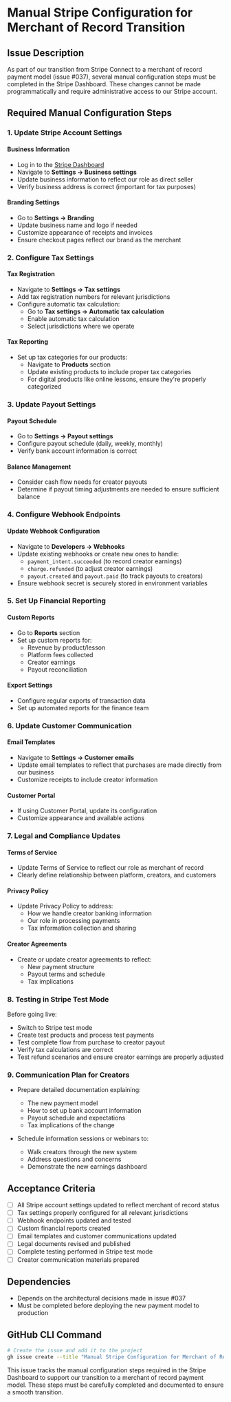 # Manual Stripe Configuration for Merchant of Record Transition

## Issue Description

As part of our transition from Stripe Connect to a merchant of record payment model (issue #037), several manual configuration steps must be completed in the Stripe Dashboard. These changes cannot be made programmatically and require administrative access to our Stripe account.

## Required Manual Configuration Steps

### 1. Update Stripe Account Settings

#### Business Information
- Log in to the [Stripe Dashboard](https://dashboard.stripe.com/)
- Navigate to **Settings → Business settings**
- Update business information to reflect our role as direct seller
- Verify business address is correct (important for tax purposes)

#### Branding Settings
- Go to **Settings → Branding**
- Update business name and logo if needed
- Customize appearance of receipts and invoices
- Ensure checkout pages reflect our brand as the merchant

### 2. Configure Tax Settings

#### Tax Registration
- Navigate to **Settings → Tax settings**
- Add tax registration numbers for relevant jurisdictions
- Configure automatic tax calculation:
  - Go to **Tax settings → Automatic tax calculation**
  - Enable automatic tax calculation
  - Select jurisdictions where we operate

#### Tax Reporting
- Set up tax categories for our products:
  - Navigate to **Products** section
  - Update existing products to include proper tax categories
  - For digital products like online lessons, ensure they're properly categorized

### 3. Update Payout Settings

#### Payout Schedule
- Go to **Settings → Payout settings**
- Configure payout schedule (daily, weekly, monthly)
- Verify bank account information is correct

#### Balance Management
- Consider cash flow needs for creator payouts
- Determine if payout timing adjustments are needed to ensure sufficient balance

### 4. Configure Webhook Endpoints

#### Update Webhook Configuration
- Navigate to **Developers → Webhooks**
- Update existing webhooks or create new ones to handle:
  - `payment_intent.succeeded` (to record creator earnings)
  - `charge.refunded` (to adjust creator earnings)
  - `payout.created` and `payout.paid` (to track payouts to creators)
- Ensure webhook secret is securely stored in environment variables

### 5. Set Up Financial Reporting

#### Custom Reports
- Go to **Reports** section
- Set up custom reports for:
  - Revenue by product/lesson
  - Platform fees collected
  - Creator earnings
  - Payout reconciliation

#### Export Settings
- Configure regular exports of transaction data
- Set up automated reports for the finance team

### 6. Update Customer Communication

#### Email Templates
- Navigate to **Settings → Customer emails**
- Update email templates to reflect that purchases are made directly from our business
- Customize receipts to include creator information

#### Customer Portal
- If using Customer Portal, update its configuration
- Customize appearance and available actions

### 7. Legal and Compliance Updates

#### Terms of Service
- Update Terms of Service to reflect our role as merchant of record
- Clearly define relationship between platform, creators, and customers

#### Privacy Policy
- Update Privacy Policy to address:
  - How we handle creator banking information
  - Our role in processing payments
  - Tax information collection and sharing

#### Creator Agreements
- Create or update creator agreements to reflect:
  - New payment structure
  - Payout terms and schedule
  - Tax implications

### 8. Testing in Stripe Test Mode

Before going live:
- Switch to Stripe test mode
- Create test products and process test payments
- Test complete flow from purchase to creator payout
- Verify tax calculations are correct
- Test refund scenarios and ensure creator earnings are properly adjusted

### 9. Communication Plan for Creators

- Prepare detailed documentation explaining:
  - The new payment model
  - How to set up bank account information
  - Payout schedule and expectations
  - Tax implications of the change

- Schedule information sessions or webinars to:
  - Walk creators through the new system
  - Address questions and concerns
  - Demonstrate the new earnings dashboard

## Acceptance Criteria

- [ ] All Stripe account settings updated to reflect merchant of record status
- [ ] Tax settings properly configured for all relevant jurisdictions
- [ ] Webhook endpoints updated and tested
- [ ] Custom financial reports created
- [ ] Email templates and customer communications updated
- [ ] Legal documents revised and published
- [ ] Complete testing performed in Stripe test mode
- [ ] Creator communication materials prepared

## Dependencies

- Depends on the architectural decisions made in issue #037
- Must be completed before deploying the new payment model to production

## GitHub CLI Command

```bash
# Create the issue and add it to the project
gh issue create --title "Manual Stripe Configuration for Merchant of Record Transition" --body-file ai_docs/issues/2025-02-26-038-manual-stripe-configuration-for-merchant-model.md --label "high-priority" --assignee "@me"
```

This issue tracks the manual configuration steps required in the Stripe Dashboard to support our transition to a merchant of record payment model. These steps must be carefully completed and documented to ensure a smooth transition.
